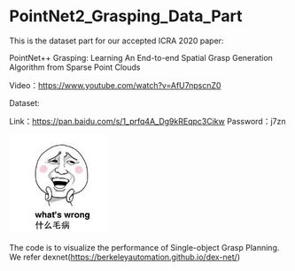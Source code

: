 # PointNet2_Grasping_Data_Part

This is the dataset part for our accepted ICRA 2020 paper:


PointNet++ Grasping: Learning An End-to-end Spatial Grasp Generation Algorithm from Sparse Point Clouds

Video：https://www.youtube.com/watch?v=AfU7npscnZ0


Dataset:

Link：https://pan.baidu.com/s/1_prfq4A_Dg9kREqpc3Cikw 
Password：j7zn  

![image](https://github.com/AngelSXD/sxd_first_repository/blob/master/images/20160615165142.png)
  
The code is to visualize the performance of Single-object Grasp Planning.
We refer dexnet(https://berkeleyautomation.github.io/dex-net/)

